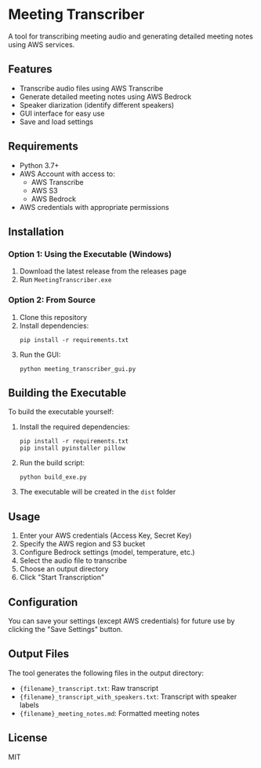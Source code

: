 # Meeting Transcriber

A tool for transcribing meeting audio and generating detailed meeting notes using AWS services.

## Features

- Transcribe audio files using AWS Transcribe
- Generate detailed meeting notes using AWS Bedrock
- Speaker diarization (identify different speakers)
- GUI interface for easy use
- Save and load settings

## Requirements

- Python 3.7+
- AWS Account with access to:
  - AWS Transcribe
  - AWS S3
  - AWS Bedrock
- AWS credentials with appropriate permissions

## Installation

### Option 1: Using the Executable (Windows)

1. Download the latest release from the releases page
2. Run `MeetingTranscriber.exe`

### Option 2: From Source

1. Clone this repository
2. Install dependencies:
   ```
   pip install -r requirements.txt
   ```
3. Run the GUI:
   ```
   python meeting_transcriber_gui.py
   ```

## Building the Executable

To build the executable yourself:

1. Install the required dependencies:
   ```
   pip install -r requirements.txt
   pip install pyinstaller pillow
   ```

2. Run the build script:
   ```
   python build_exe.py
   ```

3. The executable will be created in the `dist` folder

## Usage

1. Enter your AWS credentials (Access Key, Secret Key)
2. Specify the AWS region and S3 bucket
3. Configure Bedrock settings (model, temperature, etc.)
4. Select the audio file to transcribe
5. Choose an output directory
6. Click "Start Transcription"

## Configuration

You can save your settings (except AWS credentials) for future use by clicking the "Save Settings" button.

## Output Files

The tool generates the following files in the output directory:

- `{filename}_transcript.txt`: Raw transcript
- `{filename}_transcript_with_speakers.txt`: Transcript with speaker labels
- `{filename}_meeting_notes.md`: Formatted meeting notes

## License

MIT